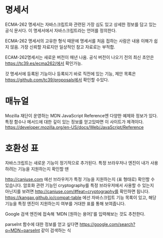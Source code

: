 # 명세서

ECMA-262 명세서는 자바스크립트와 관련된 가장 심도 있고 상세한 정보를 담고 있는 공식 문서다. 이 명세서에서 자바스크립트라는 언어를 정의한다.

ECMA-262 명세서의 고유한 형식 때문에 명세서를 처음 접하는 사람은 내용 이해가 쉽지 않음. 가장 신뢰할 자료지만 일상적인 참고 자료로는 부적합.

ECAM-262명세서는 새로운 버전이 매년 나옴. 공식 버전이 나오기 전의 최신 초안은 https://tc39.es/ecma262/에서 확인가능.

갓 명세서에 등록된 기능이나 등록되기 바로 직전에 있는 기능, 제안 목록은 https://github.com/tc39/proposals에서 확인할 수있다.


# 매뉴얼

Mozilla 재단이 운영하는 MDN JavaScript Reference엔 다양한 예제와 정보가 있다.
특정 함수나 메서드에 대한 깊이 있는 정보를 얻고있따면 이 사이트가 제격이다.
https://developer.mozilla.org/en-US/docs/Web/JavaScript/Reference


# 호환성 표
자바스크립트는 새로운 기능이 정기적으로 추가된다. 특정 브라우저나 엔진이 내가 사용하려는 기능을 지원하는지 확인할 땐



http://caniuse.com 에선 브라우저가 특정 기능을 지원하는지 (표 형태로) 확인할 수 있습니다. 암호화 관련 기능인 cryptography를 특정 브라우저에서 사용할 수 있는지 아닌지를 보려면 http://caniuse.com/#feat=cryptography를 확인하면 됩니다.
https://kangax.github.io/compat-table 에선 자바스크립트 기능 목록이 있고, 해당 기능을 특정 엔진이 지원하는지 여부를 거대한 표를 통해 보여줍니다.
 


Google 검색 엔진에 접속해 'MDN [원하는 용어]'를 입력해보는 것도 추천한다.

parseInt 함수에 대한 정보를 얻고 싶다면 https://google.com/search?q=MDN+parseInt 같이 검색하는 식
